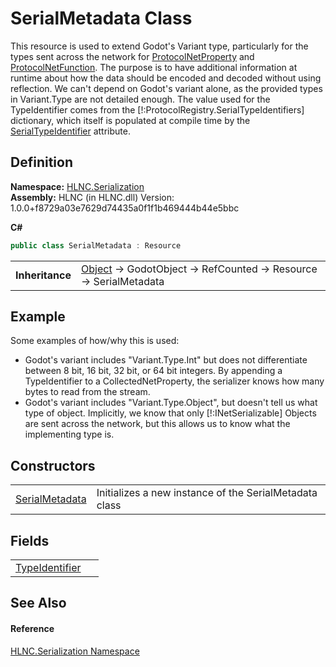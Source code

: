 # SerialMetadata Class


This resource is used to extend Godot's Variant type, particularly for the types sent across the network for <a href="T_HLNC_Serialization_ProtocolNetProperty">ProtocolNetProperty</a> and <a href="T_HLNC_Serialization_ProtocolNetFunction">ProtocolNetFunction</a>. The purpose is to have additional information at runtime about how the data should be encoded and decoded without using reflection. We can't depend on Godot's variant alone, as the provided types in Variant.Type are not detailed enough. The value used for the TypeIdentifier comes from the [!:ProtocolRegistry.SerialTypeIdentifiers] dictionary, which itself is populated at compile time by the <a href="T_HLNC_Serialization_SerialTypeIdentifier">SerialTypeIdentifier</a> attribute.



## Definition
**Namespace:** <a href="N_HLNC_Serialization">HLNC.Serialization</a>  
**Assembly:** HLNC (in HLNC.dll) Version: 1.0.0+f8729a03e7629d74435a0f1f1b469444b44e5bbc

**C#**
``` C#
public class SerialMetadata : Resource
```

<table><tr><td><strong>Inheritance</strong></td><td><a href="https://learn.microsoft.com/dotnet/api/system.object" target="_blank" rel="noopener noreferrer">Object</a>  →  GodotObject  →  RefCounted  →  Resource  →  SerialMetadata</td></tr>
</table>



## Example
Some examples of how/why this is used: <ul><li>Godot's variant includes "Variant.Type.Int" but does not differentiate between 8 bit, 16 bit, 32 bit, or 64 bit integers. By appending a TypeIdentifier to a CollectedNetProperty, the serializer knows how many bytes to read from the stream.</li><li>Godot's variant includes "Variant.Type.Object", but doesn't tell us what type of object. Implicitly, we know that only [!:INetSerializable] Objects are sent across the network, but this allows us to know what the implementing type is.</li></ul>



## Constructors
<table>
<tr>
<td><a href="M_HLNC_Serialization_SerialMetadata__ctor">SerialMetadata</a></td>
<td>Initializes a new instance of the SerialMetadata class</td></tr>
</table>

## Fields
<table>
<tr>
<td><a href="F_HLNC_Serialization_SerialMetadata_TypeIdentifier">TypeIdentifier</a></td>
<td> </td></tr>
</table>

## See Also


#### Reference
<a href="N_HLNC_Serialization">HLNC.Serialization Namespace</a>  
